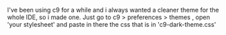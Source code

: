 I've been using c9 for a while and i always wanted a cleaner theme for the whole IDE, so i made one.
Just go to c9 > preferences > themes , open 'your stylesheet' and paste in there the css that is in 'c9-dark-theme.css'

